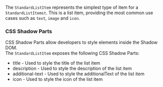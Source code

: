 The `StandardListItem` represents the simplest type of item for a `StandardListItemst`. This is a list item, providing the most common use cases such as `text`, `image` and `icon`.
### CSS Shadow Parts

CSS Shadow Parts allow developers to style elements inside the Shadow DOM.  
The `StandardListItem` exposes the following CSS Shadow Parts:

*   title - Used to style the title of the list item
*   description - Used to style the description of the list item
*   additional-text - Used to style the additionalText of the list item
*   icon - Used to style the icon of the list item